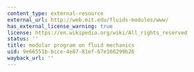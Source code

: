 ```yaml
---
content_type: external-resource
external_url: http://web.mit.edu/fluids-modules/www/
has_external_license_warning: true
license: https://en.wikipedia.org/wiki/All_rights_reserved
status: ''
title: modular program on fluid mechanics
uid: 9e66551b-bcce-4e87-81ef-67e166299b26
wayback_url: ''
---
```

